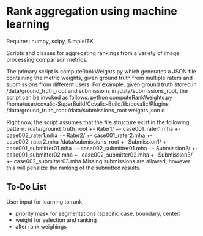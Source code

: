 
Rank aggregation using machine learning
===

Requires: numpy, scipy, SimpleITK

Scripts and classes for aggregating rankings from a variety of image processing
comparison metrics.

The primary script is computeRankWeights.py which generates a JSON file
containing the metric weights, given ground truth from multiple raters and 
submissions from different users. For example, given ground truth stored
in /data/ground_truth_root and submissions in /data/submissions_root, the
script can be invoked as follows:
    python computeRankWeights.py /home/user/covalic-SuperBuild/Covalic-Build/lib/covalic/Plugins /data/ground_truth_root /data/submissions_root weights.json
o

Right now, the script assumes that the file structure exist in the following
pattern:
    /data/ground_truth_root
      +- Rater1/
         +- case001_rater1.mha
         +- case002_rater1.mha
      +- Rater2/
         +- case001_rater2.mha
         +- case002_rater2.mha
    /data/submissions_root
      +- Submission1/
         +- case001_submitter01.mha
         +- case002_submitter01.mha
      +- Submission2/
         +- case001_submitter02.mha
         +- case002_submitter02.mha
      +- Submission3/
         +- case002_submitter03.mha
Missing submissions are allowed, however this will penalize the ranking of
the submitted results.

To-Do List
---

User input for learning to rank
- priority mask for segmentations (specific case, boundary, center)
- weight for selection and ranking
- alter rank weighings
